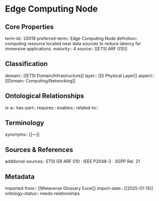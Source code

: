 # Edge Computing Node

## Core Properties
term-id:: 20018
preferred-term:: Edge Computing Node
definition:: computing resource located near data sources to reduce latency for immersive applications.
maturity:: 4
source:: [[ETSI ARF 010]]

## Classification
domain:: [[ETSI Domain/Infrastructure]]
layer:: [[I) Physical Layer]]
aspect:: [[Domain: Computing/Networking]]

## Ontological Relationships
is-a:: 
has-part:: 
requires:: 
enables:: 
related-to:: 

## Terminology
synonyms:: [[—]]

## Sources & References
additional-sources:: ETSI GR ARF 010 · IEEE P2048-3 · 3GPP Rel. 21

## Metadata
imported-from:: [[Metaverse Glossary Excel]]
import-date:: [[2025-01-15]]
ontology-status:: needs-relationships